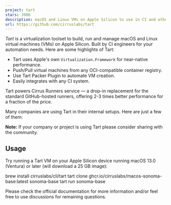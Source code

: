 ```yaml
---
project: tart
stars: 3906
description: macOS and Linux VMs on Apple Silicon to use in CI and other automations
url: https://github.com/cirruslabs/tart
---
```


_Tart_ is a virtualization toolset to build, run and manage macOS and Linux virtual machines (VMs) on Apple Silicon. Built by CI engineers for your automation needs. Here are some highlights of Tart:

-   Tart uses Apple's own `Virtualization.Framework` for near-native performance.
-   Push/Pull virtual machines from any OCI-compatible container registry.
-   Use Tart Packer Plugin to automate VM creation.
-   Easily integrates with any CI system.

Tart powers Cirrus Runners service — a drop-in replacement for the standard GitHub-hosted runners, offering 2-3 times better performance for a fraction of the price.

Many companies are using Tart in their internal setups. Here are just a few of them:

**Note:** If your company or project is using Tart please consider sharing with the community.

Usage
-----

Try running a Tart VM on your Apple Silicon device running macOS 13.0 (Ventura) or later (will download a 25 GB image):

brew install cirruslabs/cli/tart
tart clone ghcr.io/cirruslabs/macos-sonoma-base:latest sonoma-base
tart run sonoma-base

Please check the official documentation for more information and/or feel free to use discussions for remaining questions.
